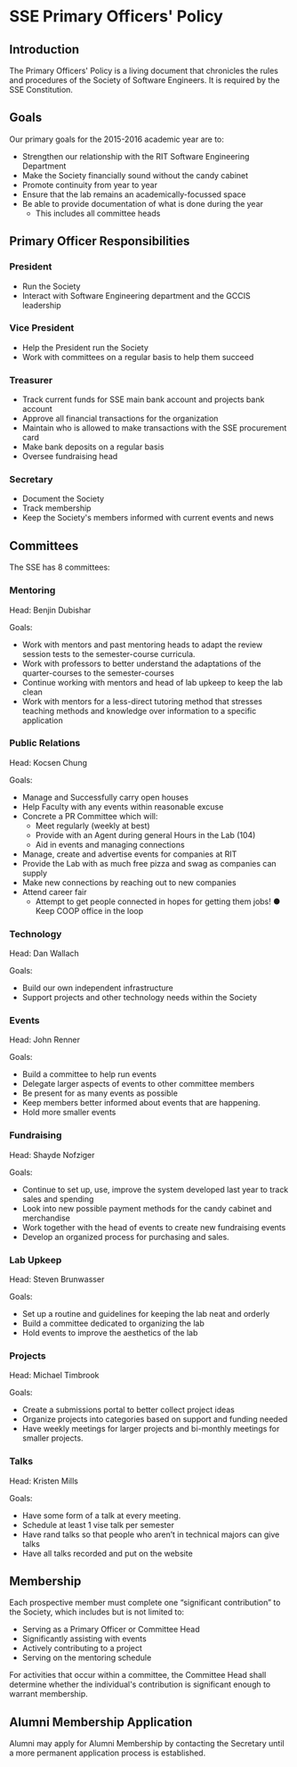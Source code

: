 SSE Primary Officers' Policy
============================

Introduction
------------
The Primary Officers' Policy is a living document that chronicles the rules and
procedures of the Society of Software Engineers. It is required by the SSE
Constitution.

Goals
-----
Our primary goals for the 2015-2016 academic year are to:

* Strengthen our relationship with the RIT Software Engineering Department
* Make the Society financially sound without the candy cabinet
* Promote continuity from year to year
* Ensure that the lab remains an academically-focussed space
* Be able to provide documentation of what is done during the year
  * This includes all committee heads

Primary Officer Responsibilities
--------------------------------
### President
* Run the Society
* Interact with Software Engineering department and the GCCIS leadership

### Vice President
* Help the President run the Society
* Work with committees on a regular basis to help them succeed

### Treasurer
* Track current funds for SSE main bank account and projects bank account 
* Approve all financial transactions for the organization 
* Maintain who is allowed to make transactions with the SSE procurement card
* Make bank deposits on a regular basis
* Oversee fundraising head

### Secretary
* Document the Society
* Track membership
* Keep the Society's members informed with current events and news

Committees
----------

The SSE has 8 committees:

### Mentoring
Head: Benjin Dubishar

Goals:

* Work with mentors and past mentoring heads to adapt the review session tests
  to the semester-course curricula.
* Work with professors to better understand the adaptations of the
  quarter-courses to the semester-courses
* Continue working with mentors and head of lab upkeep to keep the lab clean 
* Work with mentors for a less-direct tutoring method that stresses teaching
  methods and knowledge over information to a specific application

### Public Relations
Head: Kocsen Chung

Goals:

* Manage and Successfully carry open houses
* Help Faculty with any events within reasonable excuse
* Concrete a PR Committee which will:
  * Meet regularly (weekly at best)
  * Provide with an Agent during general Hours in the Lab (10­4)
  * Aid in events and managing connections
* Manage, create and advertise events for companies at RIT
* Provide the Lab with as much free pizza and swag as companies can supply
* Make new connections by reaching out to new companies
* Attend career fair
  * Attempt to get people connected in hopes for getting them jobs! ● Keep CO­OP office in the loop

### Technology
Head: Dan Wallach

Goals:

* Build our own independent infrastructure
* Support projects and other technology needs within the Society

### Events
Head: John Renner

Goals:

* Build a committee to help run events
* Delegate larger aspects of events to other committee members
* Be present for as many events as possible
* Keep members better informed about events that are happening.
* Hold more smaller events

### Fundraising
Head: Shayde Nofziger

Goals:

* Continue to set up, use, improve the system developed last year to track
  sales and spending
* Look into new possible payment methods for the candy cabinet and merchandise
* Work together with the head of events to create new fundraising events
* Develop an organized process for purchasing and sales.

### Lab Upkeep
Head: Steven Brunwasser

Goals:

* Set up a routine and guidelines for keeping the lab neat and orderly
* Build a committee dedicated to organizing the lab
* Hold events to improve the aesthetics of the lab

### Projects
Head: Michael Timbrook

Goals:

* Create a submissions portal to better collect project ideas
* Organize projects into categories based on support and funding needed
* Have weekly meetings for larger projects and bi-monthly meetings for smaller
  projects.

### Talks
Head: Kristen Mills

Goals:

* Have some form of a talk at every meeting.
* Schedule at least 1 vise talk per semester
* Have rand talks so that people who aren’t in technical majors can give talks
* Have all talks recorded and put on the website


Membership
----------
Each prospective member must complete one “significant contribution” to the
Society, which includes but is not limited to:

* Serving as a Primary Officer or Committee Head
* Significantly assisting with events
* Actively contributing to a project
* Serving on the mentoring schedule

For activities that occur within a committee, the Committee Head shall
determine whether the individual's contribution is significant enough to
warrant membership.

Alumni Membership Application
-----------------------------
Alumni may apply for Alumni Membership by contacting the Secretary until a more
permanent application process is established.


